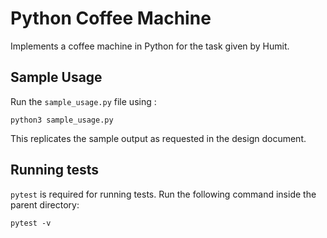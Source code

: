 # Python Coffee Machine

Implements a coffee machine in Python for the task given by Humit.

## Sample Usage

Run the `sample_usage.py` file using :
```
python3 sample_usage.py
```
This replicates the sample output as requested in the design document.

## Running tests

`pytest` is required for running tests. Run the following command inside the parent directory:
```
pytest -v
```

